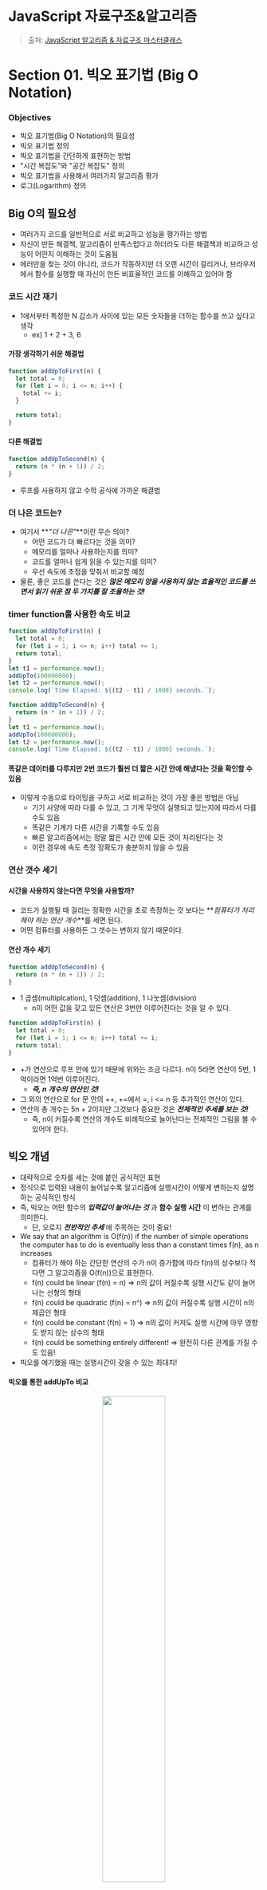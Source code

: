 # JavaScript 자료구조&알고리즘

> 출처: [JavaScript 알고리즘 & 자료구조 마스터클래스](https://www.udemy.com/course/best-javascript-data-structures/)

# Section 01. 빅오 표기법 (Big O Notation)

### Objectives

- 빅오 표기법(Big O Notation)의 필요성
- 빅오 표기법 정의
- 빅오 표기법을 간단하게 표현하는 방법
- "시간 복잡도"와 "공간 복잡도" 정의
- 빅오 표기법을 사용해서 여러가지 알고리즘 평가
- 로그(Logarithm) 정의

## Big O의 필요성

- 여러가지 코드를 일반적으로 서로 비교하고 성능을 평가하는 방법
- 자신이 만든 해결책, 알고리즘이 만족스럽다고 하더라도 다른 해결책과 비교하고 성능이 어떤지 이해하는 것이 도움됨
- 에러만을 찾는 것이 아니라, 코드가 작동하지만 더 오랜 시간이 걸리거나, 브라우저에서 함수를 실행할 때 자신이 만든 비효율적인 코드를 이해하고 있어야 함

### 코드 시간 재기

- 1에서부터 특정한 N 갑소가 사이에 있는 모든 숫자들을 더하는 함수를 쓰고 싶다고 생각
  - ex) 1 + 2 + 3, 6

#### 가장 생각하기 쉬운 해결법

```javascript
function addUpToFirst(n) {
  let total = 0;
  for (let i = 0; i <= n; i++) {
    total += i;
  }

  return total;
}
```

#### 다른 해결법

```javascript
function addUpToSecond(n) {
  return (n * (n + 1)) / 2;
}
```

- 루프를 사용하지 않고 수학 공식에 가까운 해결법

### 더 나은 코드는?

- 여기서 **_"더 나은"_**이란 무슨 의미?
  - 어떤 코드가 더 빠르다는 것을 의미?
  - 메모리를 얼마나 사용하는지를 의미?
  - 코드를 얼마나 쉽게 읽을 수 있는지를 의미?
  - 우선 속도에 초점을 맞춰서 비교할 예정
- 물론, 좋은 코드를 쓴다는 것은 **_많은 메모리 양을 사용하지 않는 효율적인 코드를 쓰면서 읽기 쉬운 점 두 가지를 잘 조율하는 것!_**

### timer function를 사용한 속도 비교

```javascript
function addUpToFirst(n) {
  let total = 0;
  for (let i = 1; i <= n; i++) total += 1;
  return total;
}
let t1 = performance.now();
addUpTo(100000000);
let t2 = performance.now();
console.log(`Time Elapsed: ${(t2 - t1) / 1000} seconds.`);
```

```javascript
function addUpToSecond(n) {
  return (n * (n + 1)) / 2;
}
let t1 = performance.now();
addUpTo(100000000);
let t2 = performance.now();
console.log(`Time Elapsed: ${(t2 - t1) / 1000} seconds.`);
```

#### 똑같은 데이터를 다루지만 2번 코드가 훨씬 더 짧은 시간 안에 해냈다는 것을 확인할 수 있음

- 이렇게 수동으로 타이밍을 구하고 서로 비교하는 것이 가장 좋은 방법은 아님
  - 기기 사양에 따라 다를 수 있고, 그 기계 무엇이 실행되고 있는지에 따라서 다를 수도 있음
  - 똑같은 기계가 다른 시간을 기록할 수도 있음
  - 빠른 알고리즘에서는 정말 짧은 시간 안에 모든 것이 처리된다는 것
  - 이런 경우에 속도 측정 정확도가 충분하지 않을 수 있음

### 연산 갯수 세기

#### 시간을 사용하지 않는다면 무엇을 사용할까?

- 코드가 실행될 때 걸리는 정확한 시간을 초로 측정하는 것 보다는 **_컴퓨터가 처리해야 하는 연산 개수_**를 세면 된다.
- 어떤 컴퓨터를 사용하든 그 갯수는 변하지 않기 때문이다.

#### 연산 개수 세기

```javascript
function addUpToSecond(n) {
  return (n * (n + 1)) / 2;
}
```

- 1 곱셈(multiplcation), 1 덧셈(addition), 1 나눗셈(division)
  - n이 어떤 값을 갖고 있든 연산은 3번만 이루어진다는 것을 알 수 있다.

```javascript
function addUpToFirst(n) {
  let total = 0;
  for (let i = 1; i <= n; i++) total += i;
  return total;
}
```

- +가 연산으로 루프 안에 있기 때문에 위와는 조금 다르다. n이 5라면 연산이 5번, 1억이라면 1억번 이루어진다.
  - **_즉, n 개수의 연산인 것!_**
- 그 외의 연산으로 for 문 안의 ++, +=에서 =, i <= n 등 추가적인 연산이 있다.
- 연산의 총 개수는 5n + 2이지만 그것보다 중요한 것은 **_전체적인 추세를 보는 것!_**
  - 즉, n이 커질수록 연산의 개수도 비례적으로 늘어난다는 전체적인 그림을 볼 수 있어야 한다.

## 빅오 개념

- 대략적으로 숫자를 세는 것에 붙인 공식적인 표현
- 정식으로 입력된 내용이 늘어날수록 알고리즘에 실행시간이 어떻게 변하는지 설명하는 공식적인 방식
- 즉, 빅오는 어떤 함수의 **_입력값이 늘어나는 것_** 과 **함수 실행 시간** 이 변하는 관계를 의미한다.
  - 단, 오로지 **_전반적인 추세_** 에 주목하는 것이 중요!
- We say that an algorithm is O(f(n)) if the number of simple operations the computer has to do is eventually less than a constant times f(n), as n increases
  - 컴퓨터가 해야 하는 간단한 연산의 수가 n이 증가함에 따라 f(n)의 상수보다 적다면 그 알고리즘을 O(f(n))으로 표현한다.
  - f(n) could be linear (f(n) = n) => n의 값이 커질수록 실행 시간도 같이 늘어나는 선형의 형태
  - f(n) could be quadratic (f(n) = n^) => n의 값이 커질수록 실행 시간이 n의 제곱인 형태
  - f(n) could be constant (f(n) = 1) => n의 값이 커져도 실행 시간에 아무 영향도 받지 않는 상수의 형태
  - f(n) could be something entirely different! => 완전히 다른 관계를 가질 수도 있음!
- 빅오를 얘기했을 때는 실행시간이 갖을 수 있는 최대치!

#### 빅오를 통한 addUpTo 비교

<p  align="center">
  <img src="./addUpTo.png" width="50%" height="50%">
</p>

- addUpToFirst => O(n), n의 값이 커질수록 실행 시간이 1:1 비율로 늘어남
- addUpToSecond => O(1), n의 값이 커져도 아무런 변화가 없음

#### countUpAndDown

```
function countUpAndDown(n) {
	console.log("Going up!");
	for (let i = 0; i < n; i++) { // O(n)
		console.log(i);
	}
	console.log("At the top!\nGoing down...");
	for (let j = n - 1; j >= 0; j--) { // O(n)
		console.log(j);
	}
	console.log("Back down. Bye!");
}
```

- 빅오를 O(2n)이라고 생각할 수 있지만 그것 보다는 O(n)이라는 큰 그림만 신경써야 한다!

#### 이중 중첩 루프

```javascript
function printAllPairs(n) {
  for (var i = 0; i < n; i++) {
    // O(n)
    for (var j = 0; j < n; j++) {
      // O(n)
      console.log(i, j);
    }
  }
}
```

- O(n)으로 단순화되는 O(2n)이 아니라 중첩되어 있기 때문에 O(n^)이다.
  - 즉, n이 커질수록 실행 시간이 n제곱의 값으로 늘어난다는 것!
  - ex) n=2일 때 연산 개수가 4라면, n=3일 때 연산 개수는 9가 된다.

### 빅오 표현식의 단순화

- 상수, 작은 연산에 신경쓰지 않아도 된다. => **_큰 그림, 추세를 보는 것이 더 중요!_**
- O(2n), O(n + 100), O(1000n + 50) => O(n)
  - 연산 개수가 늘어남에 따라 실행 시간도 linear 형태로 늘어나는 형태임
- O(500) => O(1)
  - 연산 개수가 어떤 상황에도 500개이므로 실행 시간에 영향을 미치지 않아 그래프가 constant 형태임
- O(13n^), O(N^2 + 5n + 8) => O(n^)
  - 연산의 개수가 늘어남에 따라 실행 시간이 n^만큼 늘어나는 quadratic 형태임

### 빅오 명심해야할 점

- 빅오의 복잡도를 분석할 때는 매우 복잡해짐
- 따라서 항상 맞지는 않지만 쉽게 적용할 수 있는 규칙이 있다.
  - **_산수는 상수라는 것_** (덧셈, 뺄셈, 곱셈, 나눗셈 포함)
    - 컴퓨터가 2+2를 처리하는 시간과 100만 + 2를 처리하는 시간은 비슷
  - **_변수 배정도 상수_**
    - 컴퓨터가 변수에 값을 배전하는데 걸리는 시간은 비슷하다.
  - **\_인덱스를 사용해서 배열 엘리먼트를 접근하는 것도 상수\_\_**
    - 배열에서 첫 번째 엘리먼트든, 10번째 엘리먼트를 찾던 똑같은 시간이 걸린다.
  - **_루프가 있다면 복잡도가 루프의 길이 곱하기_**
    - 리스트에 있는 데이터를 루프로 처리할 때 0에서 n까지 간다면, 루프가 반복되는 횟수가 늘어난다.
    - 만약 중첩 루프가 있다면, n제곱 실행 시간이 된다.

### 빅오 단순화 그래프

<img src="https://miro.medium.com/max/1400/1*WXfVqSBSsQBLKnPMM4rRKA.png" width="50%">

## 공간 복잡도

### 시간 복잡도

- 입력값의 크기에 따라 알고리즘들이 얼마나 빠르게 실행하는지 분석하는 것을 **\_시간 복잡도** 라고 한다.

### 공간 복잡도

- 입력값이 커질수록 알고리즘이 얼마나 많은 공간을 차지하는지에 대한 값
- 공간, 사용되는 메모리에 주목!
- **_보조 공간 복잡도(auxiliary space complexity)_**
  - 당연히 n이 커질수록 입력 자체가 커지는데 그 부분을 무시해서 공간 복잡도를 공부할 예정
  - 즉, 입력되는 것을 제외하고 알고리즘 자체가 필요로 하는 공간을 의미, **_중요한 것은 알고리즘 자체!_**
  - 입력이 차지하는 공간응 관심없고, 알고리즘 자체가 어떤 영향을 주는지 자세히 봐야 한다.
  - 따라서, 공간 복잡도라고 다음 말할 때 사실상 보조 공간 복잡도를 말하는 것 유의!

### Space Complexity in JS

- **_Most primitives (booleans, number, undefined, null) are constant space_**
  - 불리안, 숫자, undefined, null은 자바스크립트에서 모두 불변 공간
  - 그렇기 때문에 입력의 크기와는 상관업이 1이든 100000000이든 모두 같은 공간을 차지
- **_String require O(n) space (where n is the string length)_**
  - 문자열은 O(n) 공간이 필요하다.
  - n이 문자열의 길이라면 50자인 문자열은 길이가 1자인 문자열보다 50배 많은 공간을 차지
- **_Reference types are generally O(n), where n is the length (for arrays) or the number of keys (for objects)_**
  - reference 타입, 배열과 객체도 대부분 O(n)으로 생각
  - n은 배열의 길이이거나 객체의 키 개수일 수 있다.
  - 배열의 길이가 4인 배열이 배열의 길이가 2인 배열보다 2배 더 많은 공간을 차지

### 공간 복잡도 예시

```javascript
function sum(arr) {
  let total = 0;
  for (let i = 0; i < arr.length; i++) total += arr[i];
  return total;
}
```

- sum 함수는 배열을 아규먼트로 받아서 그 배열 안에 있는 모든 엘리먼트를 합쳐 total 변수를 리턴한다.

#### 시간이 아닌 공간을 차지하는 것들이 무엇일까?

- 배열의 길이와는 상관없이 total 변수
- 루프 안의 let i = 0 변수
- 시간이 걸릴 뿐 공간이 할당되어 있는 변수는 두 개가 끝!
- 그렇기 때문에 배열의 크기와는 상관없이, n이 커져도 입력의 크기가 차지하는 공간과는 아무 상관없다!
  - **_따라서 결국 상수 공간으로 있다는 것 => O(n)_**

```javascript
function double(arr) {
  let newArr = [];
  for (let i = 0; i < arr.length; i++) newArr.push(2 * arr[i]);
  return newArr;
}
```

#### 공간이 차지하는 것들은 무엇?

- 새로운 빈 newArr 배열에 매개변수로 받은 배열을 루프로 접근해서 2배로 곱한 후 newArr에 푸쉬하고 루프가 끝나면 리턴
- 배열의 크기는 입력된 배열의 크기와 비례해서 커지게 된다. => **_O(n) 공간을 차지_**

## 로그와 섹션 요약

### 로그 설명 이유

- 어떤 알고리즘들은 O(1), O(n), O(n^)처럼 빅오가 간단하지 않은 경우가 있다.
- 빅오 표기들 중에 더 어렵거나 덜 흔한 수학 개념들이 포함되어 있다.
- 그 중 자주 나오는 개념이 **_로그!_**
  - 어떤 **_탐색 알고리즘(searching algorithms)_** 들은 로그 시간 복잡도를 갖고 있다.
  - **_효율적인 정렬 알고리즘(sorting algorithms)_** 들도 로그와 관련되어 있다.
  - **_재귀(recursion)_** 도 가끔 로그 공간 복잡도와 관련되어 있다.

### 로그

- 로그함수는 **_지수함수의 역함_** 이다.
- 나눗셈과 곱셈이 짝인 것처럼 로그함수와 지수함수가 짝이다.
- 알고리즘이 log n 시간 복잡도를 갖고 있다면, 처음에는 조금 가파를지라도 서서히 경사가 작아진다
  따라서, 알고리즘이 log n 시간 복잡도를 갖고 있다면 좋다는 의미!

## 요약

#### To analyze the performance of an algorithm, we use Big O Notation

- 알고리즘의 성능을 분석하기 위해서는 빅오 표기법을 사용한다.

#### Big O Notation can give us a high level understanding of the time or space complexity of an algorithm

- 빅오를 통해서 시간과 공간 복잡도에 대해 이해를 높일 수 있다.

#### Big O Notation doesn't care about precision, only about general trends(linear? quadratic? constant?)

- 입력의 크기가 늘어남에 따라 전체적인 추세를 볼 줄 알아야 한다.

#### This time or space complexity (as measured by Big O) depends only on the algorithm, not the hardware used to run the algorithm.

- 빅오로 측정되는 알고리즘의 시간과 공간 복잡도는 하드웨어의 영향을 받지 않는다.
- 빅오는 실행될 연산의 개수를 따지기 때문에 이에 의존한다.

#### Big O Notation is everywhere, so get lots of practice!

- 빅오 표기법은 세상 모든 곳에서 사용된다.

# 02. 객체의 빅오(Big O)

### Objectives

- **_Understand how objects and arrays work, through the lens of Big O_**
  - 빅오의 시점에서 오브젝트와 빼열이 어떻게 작동하는지 이해하기
  - 배열의, 오브젝트의 내장된 메소드와 루프들은 얼마나 성능이 좋고, 생각보다 느린 메서드인지 살펴보기
- **_Explain why adding elements to the beginning of an array is costly_**
  - 왜 배열 앞에 데이터를 추가하는 것이 안좋은지 설명하기
  - 추가로 더 좋은 방법이 있는지 대안을 보고 배열을 처리하는 시간을 비교해보기
- **_더 복잡한 알고리즘에 들어가기 전에 빅오 표기법을 통해 배열, 오브젝트의 메서드들을 이해하기_**

## 객체의 빅오(Big O)

### When to use Objects

- When you don't need order
  - 객체는 정렬되어 있을 필요가 없을 때 잘작동한다.
- When you need fast access / insertion and removal
  - 빠른 접근 및 입력과 제거를 원할 때 좋다.

### Big O of Objects

```javascript
let instructor = {
  firstName: "oneny",
  isInstructor: true,
  favoriteNumbers: [1, 2, 3, 4].
};
```

- Insertion(입력) => O(1), 상수
- Removal(제거) => O(1), 상수
- Searching(탐색) => O(N), 선형
  - 탐색은 단순히 key를 찾는 것이 아니라 true값이 위 객체에서 어디에 저장되어 있는지 알기 위해서 탐색하는 것!
  - 따라서 속성들이 많아질수록 그만큼 걸리는 시간도 늘어난다.
- Access(접근) => O(1), 상수

### Big O of Object Methods

- Object.keys - O(n)
- Object.values - O(n)
- Object.entries - O(n)
  - 위 세 메서드는 속성들의 개수가 늘어나면 각 속성에 접근해서 배열에 추가해야 하는 시간이 늘어나므로 O(n) 선형 형태이다.
- hasOwnProperty - O(1)
  - instructor.hasOwnProperty("firstName") 실행하려면 firstName이라는 속성의 유무 결과만 전달함
  - **_즉, 정렬되어 있지 않지만 firstName 키가 있고 그 값을 원하면 상수 시간으로 정보를 접근할 수도 있다._**

## 배열

### Array(Ordered List)

- 배열에 가장 중요한 점은 정렬되어 있다는 것 => **_데이터가 정렬되어 있는 기준이 있다!_**
  - 한 뭉치로 있는 객체와는 다르다.
  - 따라서 정렬되어 있는 것이 필요하다면 유용하지만, 연산을 하는 시간이 더 걸릴 수도 있다.

### When to use Arrays

```javascript
let names = ["Michael", "Melissa", "Andrea"];
let values = [true, {}, [], 2. "awesome"];
```

- When you need order
  - 배열은 대부분 정렬되어 있는 데이터를 위해서 사용한다.
  - 정렬되어 있는 것이 필요하더라도, 싱글 링크 리스트와 더블 링크 리스트처럼 코드 안에 정렬된 구조가 있는 데이터도 있다.
  - 선형 리스트 구조로 엘리먼트마다 특정 위치에 있고 순서대로 연결되어 있다.
  - 즉, 정렬되어 있는 것이 필요없다면 배열은 사용하지 않는 것이 좋다.
- When you need access / insertion and removal (sort of ...)
  - 섞여있는 데이터를 저장하고 싶을 때 배열을 사용해도 되겠지만 성능을 희생해야 할 수도 있다.
    - 성능을 최적화하고 싶다면 다른 선택을 사용 가능 시 다른 선택권으로 하는 것이 좋다.
  - 특히 입력과 제거를 할 때 복잡해질 수 있지만 배열 안 데이터에 접근하는 것은 매우 빠르다.

### Big O of Arrays

- Searching - O(N)
- Access - O(1)
  - 배열이 얼마나 긴지는 중요하지 않고 인덱스를 통해 해당 데이터에 바로 접근이 가능하다.
- Insertion - It depends ...
  - 엘리먼트마다 붙어있는 인덱스가 있고 엘리먼트를 추가하고 싶다면
    - 엘리먼트 끝에 푸쉬하는 경우에는 객체처럼 O(1) 상수 시간이 걸리지만,
    - 배열 앞에 추가할 때 배열에 있는 인덱스들을 다시 재정해야 되는 등의 이유로 O(N) 선형 시간이 된다.
- Removal - It depends ...
  - 입력과 같은 문제로 배열 앞에 제거할 때 인덱스들을 다시 재지정해야 되므로 O(N) 선형 시간이 된다.
  - 이것이 push와 pop하는 작업이 shift와 unshift 작업보다 빠른 이유이다.
- **_따라서 배열 앞에 추가하고 제거하는 것을 필요한 경우가 아니라면 피하는 것이 좋다._**

### Big O of Array Operations

- push - O(1)
- pop - O(1)
- shift - O(N)
- unshift - O(N)
- concat - O(N)
  - O(M + N) => O(N) (\* N: 앞에 붙일 엘리먼트들, M: 뒤에 붙일 엘리먼트들)
- slice - O(N)
  - 배열 엘리먼트 10개를 복사하는 것과 1000개를 복사하는 것을 비교할 때 후자가 더 걸린다.
- splice - O(N)
  - 배열을 중간에 추가하거나 교체하면 인덱스를 재지정해야 하므로 O(N) 선형 시간이다.
- sort - O(N \* log N)
  - 가장 좋지 않음
- forEach/map/filter/reduce/etc. - O(N)
  - 엘리먼트마다 한 작업을 실행하므로 O(N)으로 표현

# 03. 문제 해결 접근법

### Objectives

- **_Define what an algorithm is_**
  - 간단히 알고리즘이 무엇인지 정의하지
- **_Devise a plan to solve algorithms_**
  - 알고리즘을 해결하기 위한 계획 세우기
- **_Compare and contrast problem solving patterns including frequency counters, two pointer problems and divide and conquer_**
  - 빈도 카운터, 투 포인터, 분할정복 등을 포함하는 문제 해결 패턴들을 비교 및 대조하기

## 알고리즘

### What is an algorithm?

- A **_process_** of **_set of steps_** to accomplish a certain task
  - 특정 작업을 달성하기 위한 과정이나 일련의 단계를 의미
- 이처럼 알고리즘은 문제를 해결하기 위해 수행해야 하는 일련의 수학적 단계라 할 수 있다.
  - **_핵심은 어떤 작업을 달성하기 위한 일련의 단계_**

### Why do I need to know this?

- Almost everything that you do in programming involves some kind of algorithm!
- It's the foundation for being a successful problem solving and developer.
- 프로그래밍에서 수행하는 거의 모든 작업(그것이 기본적이든 복잡한 애플리케이션을 구춘하든)에는 일종의 알고리즘이 포함되므로 문제를 해결할 방법을 마련할 수 있도록 결정해야 한다.

### How do you improve?

- Devise a plan fro solving problems
  - 문제 해결을 위한 계획을 수립하기
  - 문제에 접근하는 방법, 문제를 세분화하기 위한 전략이라고 할 수 있다.
- Master common problem solving patterns
  - 일반적인 문제 해결 패턴을 파악하기
  - 많은 알고리즘들 중 일부 범주를 식별할 수 있는 경우에는 몇 가지 단계를 통해 얻을 수 있는 알고리즘이나 과제를 해결하는데 도움이 될 조합법을 확보할 수 있다.

### Problem Solving

1. **_Understand the Problem_** (문제 이해하기)
2. **_Explore Concrete Examples_** (구체적인 예제들 살펴보기)
3. **_Break It Down_** (문제를 세분화하기)
4. **_Solve/Simplify_** (문제를 해결하고 단순화하기)
5. **_Look Back and Refactor_** (문제를 복습하고 재구성하기)

## 1단계: 문제의 이해(Understanding the Problem)

### How to understand the Problem

- 가장 우선적으로 해야 할 일
- **_Can I restate the problem in my own words?_**
  - 과제를 수행하면서 무언가를 구축하려고 하지만 접근 방법을 잘 모르는 경우, **_문제를 자신의 방식대로 다시 생각할 수 있는지_** 에 대해 생각해야 한다.
- **_What are in inputs that go into the problem?_**
  - **_문제가 어떤 입력값을 담고 있는가를 이해하는 것_** 은 정말 중요한 과정이다.

* **_What are the outputs that should come from the solution to the problem_**
  - 어떤 출력값이 나와야 할까?
  - 문제 해결책으로부터 나와야 할 결과가 무엇인지, 어떤 형태인지를 생각해야 한다.
* **_Can the outputs be determined from the inputs? In other words, do I have enough information to solve the problem?_**
  - 입력값이 출력값을 결정할 수 있을까?
  - 문제를 해결할 충분한 정보가 주어졌는가 하는 것을 살펴보아야 한다.
* **_How should I label the important pieces of data that are a part of the problem?_**
  - 문제의 일부인 데이터의 중요한 부분에서 어떻게 라벨을 지정할 수 있을까?
  - 이 문제에서 정말 중요한 것이 무엇인지를 살펴보아야 한다는 의미이다.

### Example

- Write a function which takes two numbers and returns their sum.
- 예시 문제로 문제를 이해하는 방법을 살펴보기
  - 숫자를 더하거나 덧셈을 수행하는 함수를 작성하면 된다.(implement addition)
  - But, 그저 두 숫자를 더하기만 하는 것은 현명하지 않다.
    - 대부분의 언어는 숫자 크기에 상한이 있기 때문이다.
    - 자바스크립트의 경우는 상한을 넘어가면 연산을 포기하고 Infinity를 반환한다.
    - 정수(int)? 부동소수점(float)? 즉, 입력값을 정의해야 한다.
- 입력값으로부터 도출될 결과값도 위 과정처럼 정의해야 한다.
- 문제를 해결하기에 충분한 정보를 가지고 있는지에 대한 질문으로 대부분 경우 대답은 yes지만 누군가 한 숫자만 입력하는 경우와 같은 충분한 설명은 없을 수 있다.
- 문제의 일부인 중요한 데이터의 라벨을 어떻게 지정할지에 대한 질문으로 무엇이 중요한가에 대해 생각부터 하는 것이 중요하다.

## 2단계: 구체적 예제들(Exploring Concrete Examples)

### Explore Concrete Examples

- Coming up with examples can help you understand the problem better
  - 예시를 떠올리는 것이 문제를 잘이해하는데 도움이 된다.
- Examples also provide sanity checks that your eventual solution works how it should
  - 예시는 온전성 검사를 제공하므로 최종 해결책을 입력했다면 제대로 작동하는지 검사를 수행할 수 있다.
  - 예시를 알고 있다면 입력값과 반한되어야 할 출력값도 알 수 있기 때문이다.
  - 따라서 에시를 적용하면서 더 많은 정보를 습득할 수 있다.

### Steps to Explore Examples

1. **_Start with Simple Examples_**

- 문제를 맞딱트리면 우선 해야 할 일은 간단한 예시로 시작하는 것이다.

2. **_Progress to More Complex Examples_**

- 가장 쉬운 사용 사례와 같은 에시들로부터 더 복잡한 예시들로 진행한다.

3. **_Explore Examples with Empty Inputs_**

- 빈 입력값이 있는 예제를 살펴보는 것은 특히 유효하지 않은 입력값이 주어진 면접 상황에서 어떻게 해결해야 할지 해결 능력을 갖출 수 있도록 해준다.

4. **_Explore Examples with Invalid Inputs_**

- 사용자가 유효하지 않은 값을 입력하면 어떻게 될지를 생각하는 것은 실제 작업 환경에서 더 유용하다 할 수 있다.

### Example

> Write a function which takes in a string and returns counts of each character in the string.(문자열을 취하고 각 문자의 수를 반환하는 함수를 작성)

- 예시를 통한 문제 바라보기

```javascript
charCount("aaaa"); // {a: 4} (1번)
charCount("hello"); // {h:1, e:1, l:2, o:1} (2번)

// 더 고려해야 할 상황(경계 조건)
charCount("aaaa"); // {a: 4, b: 0, c: 0, ... }처럼 전달되지 않은 문자는 0으로 표시해야 할지(4번)
charCount("my phone number is 12353"); // 공백도 고려해야 하는지(4번)
// 다른 문자들과 달리 달러 기호, 밑줄, 중요한 숫자들은 어떻게 해야 할지(4번)
// 대문자와 소문자 모두 저장했을 때 대소문자를 무시해야 하는지(4번)
charCount() charCount("") // 무엇을 반환할지(3번) => 빈 객체({}) or null of false or undefined or error?
```

## 3단계: 세부 분석(Breaking It Down)

### Break It Down

- 문제를 세부 분석하겠다는 것은 문제에 대한 단계들을 실제로 수행하면서 작성한다는 것
- Explicitly write out the steps you need to take
  - 문제에 대해 자신이 밟아야 할 단계들을 명확하게 작성해보는 것이 좋다.
  - 아주 세세히 적을 필요없고 해결책의 기본적인 구성 요소만 작성하면 된다.
  - 코드를 대충 떠오르는대로 작성하는 것이 아닌 실제 입력하기 전에 한 번 생각해 볼 수 있게 해준다.
    - 단계의 틀을 잡고 집중할 수 있도록 도울 뿐만 아니라 이해되지 않는 부분들을 파악하게 해준다.

### Example

> Write a function which takes in a string and returns counts of each character in the string.(문자열을 취하고 각 문자의 수를 반환하는 함수를 작성)

- 한 장이나 화이트보드에 몇 가지 예시를 작성하면서 함수의 구조를 잡아 간다.
- 주석을 작성해두면 문제를 끝내지 못하더라도 문제를 해결하는 방향이나 기본적 개념을 알고 있다고
  어필할 수 있는 수단이 된다.

```javascript
charCount("aaaa");
/* {
	a: 4
} */

charCount("hello");
/* {
	h: 1,
	e: 1,
	l: 2,
	o: 1
} */

charCount("Your PIN number is 1234!");
/* {
	1: 1, 2: 1, 3: 1, 4: 1, b: 1, e: 1, i: 2,
	m: 1, n: 2, o: 1, p: 1, r: 2, s: 1, u: 1, y: 1
} */

function charCount(str) {
  // do something
  // return an object with keys taht are lowercase alphanumeric characters in ther string;
  // values sholud be the counts for those characters
}

function charCount(str) {
  // make object to return at end
  // loop over string, for each caracter...
  // if the char is a number/letter AND is a key in object, add one to count
  // if the char is a number/letter AND not in object, add it to the object and set value to 1
  // if character is something else (space, period, etc.) don't do anything
  // return object at end
}
```

## 4단계: 해결 또는 단순화

### Solve the Problem. If you can't do, Solve a Simpler Problem.

- 문제를 해결할 수 있다면 해결하고 해결할 수 없다면 더 단순한 문제를 해결해라!
  - 다른 모든 것에 집중하기 위해 시간이 많이 소요되는 부분을 무시하라는 말
  - 코드를 작성하기도 전에 문제를 죄다 한 곳에 몰아 모든 문제를 해결하려 하면 문제의 어려운 부분에 가로막혀 진도를 나가지 못하는 경우가 생길 수 있다.
- 보통 문제를 단순화하는 과정에서 실제 해결책을 깊이 이해하고 문제의 어려운 부분을 파악하면 해결되기도 한다.

### Simplify
* 단순화하는 방법
* Find the core difficulty in what you're trying to do
* Temporarily ignore that difficulty
* Write a simplified solution
* Then incorporate that difficulty back in
  * 수행하려는 작업에서 혼란에 빠트리는 가장 어려운 부분을 찾게 된다면
  * 잠깐동안 어려운 부분을 무시하고
  * 단순한 해결책을 작성한 다음
  * 다시 어려운 부분을 가능하다면 다시 통합시켜야 한다.
* 그 과정 중 단순한 해결책을 작성하는 부분에서 어려운 부분이 어떻게 동작하는지 이해하게 된다.

### Example
```javascript
function charCount(str) {
  // make object to return at end
  var result = {};
  // loop over string, for each caracter...
  for (var i = 0; i < str.length; i++) {
    var char = str[i];
    if (result[char] > 0) { // 0보다 크다믄 것은 이미 객체가 있다는 의미
      // if the char is a number/letter AND is a key in object, add one to count
      result[char]++;
    } else {
      // if the char is a number/letter AND not in object, add it to the object and set value to 1
      result[char] = 1;
    }
  }
  // if character is something else (space, period, etc.) don't do anything
  // return object at end
  return result;
}
```
* 실행 결과: charCount("Hi there!") => {H: 1, i: 1, " ": 1, t: 1, h: 1, e: 2, r: 1} 
  * 이제 공백이나 소문자/대문자 문제 등을 해결해주면 된다.
  * ___문자열 전체를 소문자로 바꾸느냐 아니면 한 번에 한 문자씩 바꾸느냐___ 를 고려해야 한다.

## 5단계: 되돌아 보기와 리팩터(Refactor)

### Refactoring Questions
* 더 향상된 개발자가 되는데 있어 가장 중요한 단계
* 해결책을 완성했다면 자부심을 가져도 괜찮지만 되돌아 보면서 다음 사항들을 스스로에게 물어보는 것이 좋다.
* Can you check the result?
* Can you derive(도출) the result differently?
* Can you understand it at a glance(한 눈에)?
* Can you use the result or method for some other problem?
* Can you improve the performance of your solution?
* Can you think of other ways to refactor?
* How have other people solved this problem?
* 자신이 놓친 다른 접근법이 있는지 자신의 해결책에서 성능을 향상시킬 수 있는 부분이 있는지 확인하자.

### Example
```javascript
function charCount(str) {
  var obj = {};
  for (var i = 0; i < str.length; i++) {
    var char = str[i].toLowerCase();
    if (/[a-z0-9]/.test(char)) { // 문자가 영숫자인지 여부를 검사하는 정규식 추가
      if (obj[char] > 0) {
        obj[char]++;
      } else {
        obj[char] = 1;
      }
    }
  }

  return obj;
}
```
* 문자가 영숫자인지 여부를 검사하는 정규식을 추가하면서 밑줄, 대시, 마침표, 쉼표 등을 제거하도록 설정할 수 있다.
### 다시 리팩토링
```javascript
function charCount(str) {
  var obj = {};
  for (var char of str) {
    char = char.toLowerCase();
    if (/[a-z0-9]/.test(char)) { // 문자가 영숫자인지 여부를 검사하는 정규식 추가
      obj[char] = ++obj[char] || 1;
    }
  }

  return obj;
}
// 정규표현식을 모른다면 아래 함수를 호출해서 사용할 수도 있다.
function isAlphaNumeric(char) {
  var code = char.charCodeAt(0);
  if (!(code > 46 && code < 58) && // numeric (0-9)
      !(code > 64 && code < 91>) && // upper alpha (A-Z)
      !(code > 96 && code < 123)) { // lower alpha (a-z)
    return false;
  }
  return true;
}

function charCount(str) {
  var obj = {};
  for (var char of str) {
    if (isAlphaNumeric(char)) { // 문자가 영숫자인지 여부를 검사하는 정규식 추가
      char = char.toLowerCase();
      obj[char] = ++obj[char] || 1;
    }
  }

  return obj;
}
```
* for 루프 대신 for-of 루프를 사용함으로써 가독성을 높일 수 있다.
  * i 인덱스에서 str[i] 를 거치는 과정을 줄일 수 있다. 
* 또 위의 간단한 if-else 구문을 한 줄로 줄일 수 있다.
* 만약, /[a-z0-9]/ 정규표현식으로 모른다면 isAlphaNumeric 함수를 호출해서 사용할 수도 있다.
  * 실제로 정규표현식이 아닌 작업이 실제로 더 빠르다.
* 그리고 영숫자가 아닌 임의의 문자가 많이 포함된 char를 먼저 거르고, toLowerCase하는 것이 보기 좋다.